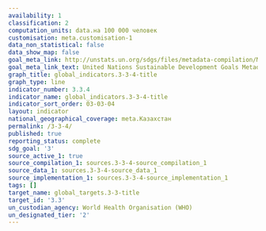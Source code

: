 ```yaml
---
availability: 1
classification: 2
computation_units: data.на 100 000 человек
customisation: meta.customisation-1
data_non_statistical: false
data_show_map: false
goal_meta_link: http://unstats.un.org/sdgs/files/metadata-compilation/Metadata-Goal-3.pdf
goal_meta_link_text: United Nations Sustainable Development Goals Metadata (pdf 865kB)
graph_title: global_indicators.3-3-4-title
graph_type: line
indicator_number: 3.3.4
indicator_name: global_indicators.3-3-4-title
indicator_sort_order: 03-03-04
layout: indicator
national_geographical_coverage: meta.Казахстан
permalink: /3-3-4/
published: true
reporting_status: complete
sdg_goal: '3'
source_active_1: true
source_compilation_1: sources.3-3-4-source_compilation_1
source_data_1: sources.3-3-4-source_data_1
source_implementation_1: sources.3-3-4-source_implementation_1
tags: []
target_name: global_targets.3-3-title
target_id: '3.3'
un_custodian_agency: World Health Organisation (WHO)
un_designated_tier: '2'
---
```


